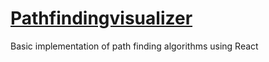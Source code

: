 # <a href="https://ajay-kr.github.io/pathfindingvisualizer/" target="_blank">Pathfindingvisualizer</a>
Basic implementation of path finding algorithms using React
